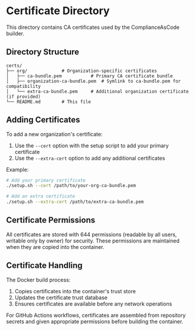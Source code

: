 # Certificate Directory

This directory contains CA certificates used by the ComplianceAsCode builder.

## Directory Structure

```
certs/
├── org/             # Organization-specific certificates
│   ├── ca-bundle.pem           # Primary CA certificate bundle
│   ├── organization-ca-bundle.pem  # Symlink to ca-bundle.pem for compatibility
│   └── extra-ca-bundle.pem     # Additional organization certificate (if provided)
└── README.md        # This file
```

## Adding Certificates

To add a new organization's certificate:

1. Use the `--cert` option with the setup script to add your primary certificate
2. Use the `--extra-cert` option to add any additional certificates

Example:
```bash
# Add your primary certificate
./setup.sh --cert /path/to/your-org-ca-bundle.pem

# Add an extra certificate
./setup.sh --extra-cert /path/to/extra-ca-bundle.pem
```

## Certificate Permissions

All certificates are stored with 644 permissions (readable by all users, writable only by owner) for security. These permissions are maintained when they are copied into the container.

## Certificate Handling

The Docker build process:
1. Copies certificates into the container's trust store
2. Updates the certificate trust database
3. Ensures certificates are available before any network operations

For GitHub Actions workflows, certificates are assembled from repository secrets and given appropriate permissions before building the container.
